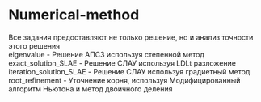 # Numerical-method
Все задания предоставляют не только решение, но и анализ точности этого решения  
eigenvalue - Решение АПСЗ используя степенной метод  
exact_solution_SLAE - Решение СЛАУ используя LDLt разложение  
iteration_solution_SLAE - Решение СЛАУ используя градиетный метод  
root_refinement - Уточнение корня, используя Модифицированный алгоритм Ньютона и метод двоичного деления